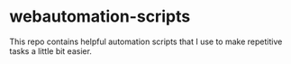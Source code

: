 # webautomation-scripts
This repo contains helpful automation scripts that I use to make repetitive tasks a little bit easier.

